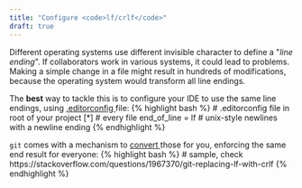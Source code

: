 ```yaml
---
title: "Configure <code>lf/crlf</code>"
draft: true
---
```


<p>
  Different operating systems use different invisible character to define a "<i>line ending</i>".
  If collaborators work in various systems, it could lead to problems.
  Making a simple change in a file might result in hundreds of modifications, because the operating system
  would transform all line endings.

</p>
<p>
  The <strong>best</strong> way to tackle this  is to configure your IDE to use the same line endings, using
  <a
      href="https://editorconfig.org/"
      target="_blank" class="underlined colorful"
  >
    .editorconfig
  </a> file:
  {% highlight bash %}
# .editorconfig file in root of your project
[*] # every file
end_of_line = lf # unix-style newlines with a newline ending
{% endhighlight %}
</p>
<p>
  <code>git</code> comes with a mechanism to
  <a
  href="https://docs.github.com/en/get-started/getting-started-with-git/configuring-git-to-handle-line-endings"
  target="_blank" class="underlined colorful"
  >
  convert
  </a> those for you,
  enforcing the same end result for everyone:
  {% highlight bash %}
# sample, check https://stackoverflow.com/questions/1967370/git-replacing-lf-with-crlf
  {% endhighlight %}
</p>
